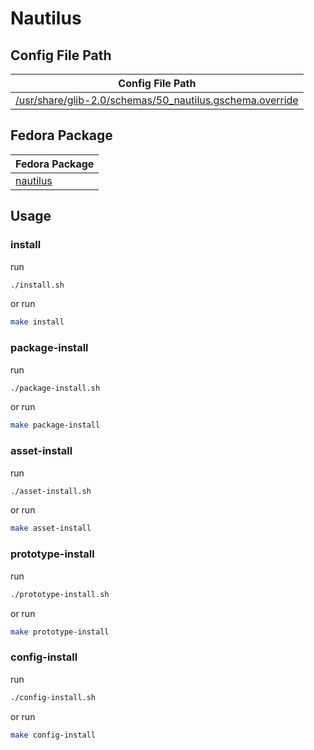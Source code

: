 

# Nautilus




## Config File Path

| Config File Path |
| --- |
| [/usr/share/glib-2.0/schemas/50_nautilus.gschema.override](./asset/overlay/usr/share/glib-2.0/schemas/50_nautilus.gschema.override) |




## Fedora Package

| Fedora Package |
| --- |
| [nautilus](https://packages.ubuntu.com/noble/nautilus) |




## Usage


### install

run

``` sh
./install.sh
```

or run

``` sh
make install
```


### package-install

run

``` sh
./package-install.sh
```

or run

``` sh
make package-install
```


### asset-install

run

``` sh
./asset-install.sh
```

or run

``` sh
make asset-install
```


### prototype-install

run

``` sh
./prototype-install.sh
```

or run

``` sh
make prototype-install
```


### config-install

run

``` sh
./config-install.sh
```

or run

``` sh
make config-install
```
